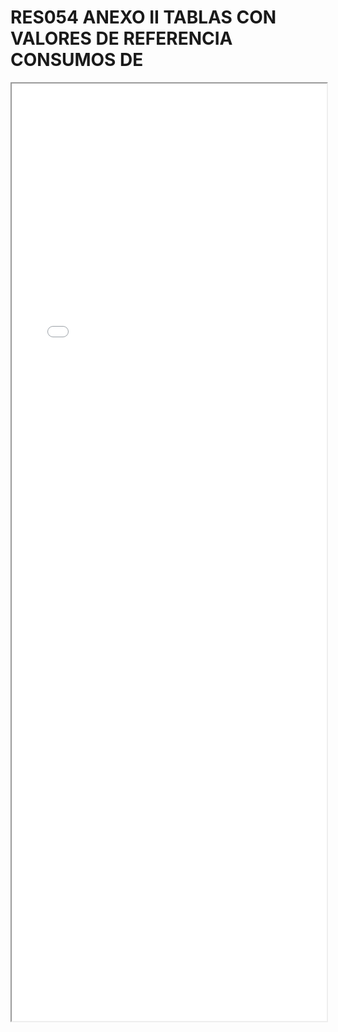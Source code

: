 
# RES054 ANEXO II TABLAS CON VALORES DE REFERENCIA CONSUMOS DE

<iframe src="../RES054 ANEXO II TABLAS CON VALORES DE REFERENCIA CONSUMOS DE.pdf" width="100%" height="1500px"></iframe>

